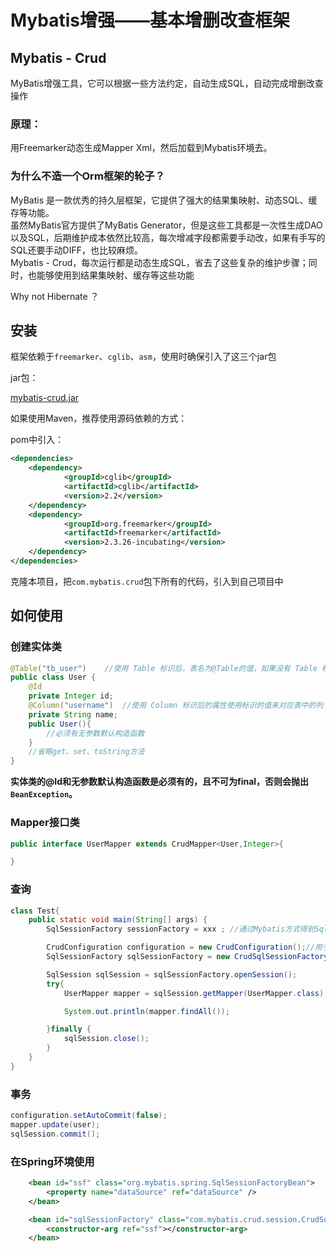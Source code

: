 # Mybatis增强——基本增删改查框架

## Mybatis - Crud

MyBatis增强工具，它可以根据一些方法约定，自动生成SQL，自动完成增删改查操作

### 原理：

用Freemarker动态生成Mapper Xml，然后加载到Mybatis环境去。

### 为什么不造一个Orm框架的轮子？

MyBatis 是一款优秀的持久层框架，它提供了强大的结果集映射、动态SQL、缓存等功能。  
虽然MyBatis官方提供了MyBatis Generator，但是这些工具都是一次性生成DAO以及SQL，后期维护成本依然比较高，每次增减字段都需要手动改，如果有手写的SQL还要手动DIFF，也比较麻烦。  
Mybatis - Crud，每次运行都是动态生成SQL，省去了这些复杂的维护步骤；同时，也能够使用到结果集映射、缓存等这些功能

Why not Hibernate ？

## 安装

框架依赖于`freemarker`、`cglib`、`asm`，使用时确保引入了这三个jar包

jar包：

[mybatis-crud.jar](https://github.com/xcr1234/mybatis-crud/blob/master/mybatis-crud.jar?raw=true)

如果使用Maven，推荐使用源码依赖的方式：

pom中引入：

```xml
<dependencies>
    <dependency>
            <groupId>cglib</groupId>
            <artifactId>cglib</artifactId>
            <version>2.2</version>
    </dependency>
    <dependency>
            <groupId>org.freemarker</groupId>
            <artifactId>freemarker</artifactId>
            <version>2.3.26-incubating</version>
    </dependency>
</dependencies>
```

克隆本项目，把`com.mybatis.crud`包下所有的代码，引入到自己项目中

## 如何使用

### 创建实体类

```java
@Table("tb_user")    //使用 Table 标识后，表名为@Table的值，如果没有 Table 标识，默认是类名）。
public class User {
    @Id
    private Integer id;
    @Column("username")  //使用 Column 标识后的属性使用标识的值来对应表中的列
    private String name;
    public User(){
        //必须有无参数默认构造函数
    }
    //省略get、set、toString方法
}
```


**实体类的@Id和无参数默认构造函数是必须有的，且不可为final，否则会抛出`BeanException`。**

### Mapper接口类

```java
public interface UserMapper extends CrudMapper<User,Integer>{

}
```


### 查询

```java
class Test{
    public static void main(String[] args) {
        SqlSessionFactory sessionFactory = xxx ; //通过Mybatis方式得到SqlSessionFactory

        CrudConfiguration configuration = new CrudConfiguration();//用于自定义配置，事务提交等
        SqlSessionFactory sqlSessionFactory = new CrudSqlSessionFactory(sessionFactory,configuration);

        SqlSession sqlSession = sqlSessionFactory.openSession();
        try{
            UserMapper mapper = sqlSession.getMapper(UserMapper.class);

            System.out.println(mapper.findAll());

        }finally {
            sqlSession.close();
        }
    }
}
```

### 事务

```java
configuration.setAutoCommit(false);
mapper.update(user);
sqlSession.commit();
```

### 在Spring环境使用

```xml
    <bean id="ssf" class="org.mybatis.spring.SqlSessionFactoryBean">
        <property name="dataSource" ref="dataSource" />
    </bean>

    <bean id="sqlSessionFactory" class="com.mybatis.crud.session.CrudSqlSessionFactory">
        <constructor-arg ref="ssf"></constructor-arg>
    </bean>
```
